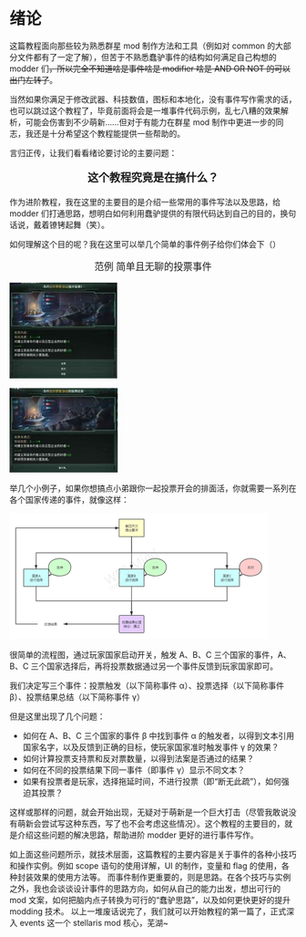 # 绪论

<script>
    redirect_github('event_modding_advanced/overview.md')
</script>

这篇教程面向那些较为熟悉群星 mod 制作方法和工具（例如对 common 的大部分文件都有了一定了解），但苦于不熟悉蠢驴事件的结构如何满足自己构想的 modder 们<s>，所以完全不知道啥是事件啥是 modifier 啥是 AND OR NOT 的可以出门左转了</s>。

当然如果你满足于修改武器、科技数值，图标和本地化，没有事件写作需求的话，也可以跳过这个教程了，毕竟前面将会是一堆事件代码示例，乱七八糟的效果解析，可能会伤害到不少萌新......但对于有能力在群星 mod 制作中更进一步的同志，我还是十分希望这个教程能提供一些帮助的。

言归正传，让我们看看绪论要讨论的主要问题：

<p style="text-align: center;font-size: 1.2rem;"><b>这个教程究竟是在搞什么？</b><p>

作为进阶教程，我在这里的主要目的是介绍一些常用的事件写法以及思路，给 modder 们打通思路，想明白如何利用蠢驴提供的有限代码达到自己的目的，换句话说，戴着镣铐起舞（笑）。

如何理解这个目的呢？我在这里可以举几个简单的事件例子给你们体会下（）

<p style="text-align: center; font-size: 1.05rem;">范例 简单且无聊的投票事件</p>

![20201112121026_1](overview.assets/clip_image002.jpg)

![20201112121033_1](overview.assets/clip_image002-16884589878782.jpg)

举几个小例子，如果你想搞点小弟跟你一起投票开会的排面活，你就需要一系列在各个国家传递的事件，就像这样：

![投票事件流程图](overview.assets/clip_image002.png)

很简单的流程图，通过玩家国家启动开关，触发 A、B、C 三个国家的事件，A、B、C 三个国家选择后，再将投票数据通过另一个事件反馈到玩家国家即可。

我们决定写三个事件：投票触发（以下简称事件 α）、投票选择（以下简称事件 β）、投票结果总结（以下简称事件 γ）

但是这里出现了几个问题：

-   如何在 A、B、C 三个国家的事件 β 中找到事件 α 的触发者，以得到文本引用国家名字，以及反馈到正确的目标，使玩家国家准时触发事件 γ 的效果？
-   如何计算投票支持票和反对票数量，以得到法案是否通过的结果？
-   如何在不同的投票结果下同一事件（即事件 γ）显示不同文本？
-   如果有投票者是玩家，选择拖延时间，不进行投票（即“断无此疏”），如何强迫其投票？

这样或那样的问题，就会开始出现，无疑对于萌新是一个巨大打击（尽管我敢说没有萌新会尝试写这种东西，写了也不会考虑这些情况）。这个教程的主要目的，就是介绍这些问题的解决思路，帮助进阶 modder 更好的进行事件写作。

如上面这些问题所示，就技术层面，这篇教程的主要内容是关于事件的各种小技巧和操作实例。例如 scope 语句的使用详解，UI 的制作，变量和 flag 的使用，各种封装效果的使用方法等。
而事件制作更重要的，则是思路。在各个技巧与实例之外，我也会谈谈设计事件的思路方向，如何从自己的能力出发，想出可行的 mod 文案，如何把脑内点子转换为可行的“蠢驴思路”，以及如何更快更好的提升 modding 技术。
以上一堆废话说完了，我们就可以开始教程的第一篇了，正式深入 events 这一个 stellaris mod 核心，芜湖~
